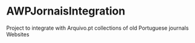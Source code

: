# AWPJornaisIntegration
Project to integrate with Arquivo.pt collections of old Portuguese journals Websites
